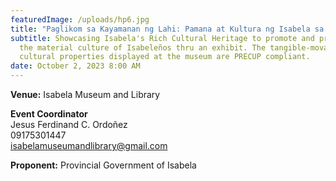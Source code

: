 ```yaml
---
featuredImage: /uploads/hp6.jpg
title: "Paglikom sa Kayamanan ng Lahi: Pamana at Kultura ng Isabela sa Bagong Normal"
subtitle: Showcasing Isabela's Rich Cultural Heritage to promote and preserve
  the material culture of Isabeleños thru an exhibit. The tangible-movable
  cultural properties displayed at the museum are PRECUP compliant.
date: October 2, 2023 8:00 AM
---
```

**Venue:** Isabela Museum and Library 

**Event Coordinator**\
Jesus Ferdinand C. Ordoñez\
09175301447\
isabelamuseumandlibrary@gmail.com

**P﻿roponent:** Provincial Government of Isabela